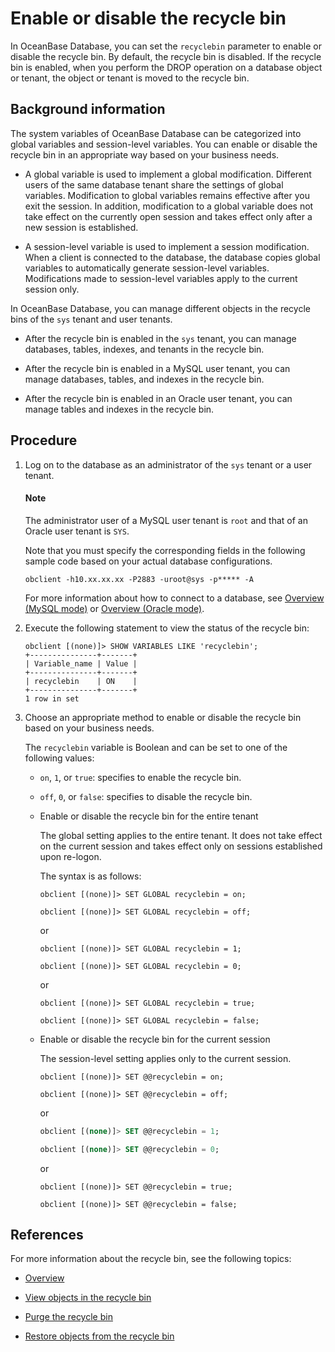 # Enable or disable the recycle bin

In OceanBase Database, you can set the `recyclebin` parameter to enable or disable the recycle bin. By default, the recycle bin is disabled. If the recycle bin is enabled, when you perform the DROP operation on a database object or tenant, the object or tenant is moved to the recycle bin.

## Background information

The system variables of OceanBase Database can be categorized into global variables and session-level variables. You can enable or disable the recycle bin in an appropriate way based on your business needs.

* A global variable is used to implement a global modification. Different users of the same database tenant share the settings of global variables. Modification to global variables remains effective after you exit the session. In addition, modification to a global variable does not take effect on the currently open session and takes effect only after a new session is established.

* A session-level variable is used to implement a session modification. When a client is connected to the database, the database copies global variables to automatically generate session-level variables. Modifications made to session-level variables apply to the current session only.

In OceanBase Database, you can manage different objects in the recycle bins of the `sys` tenant and user tenants.

* After the recycle bin is enabled in the `sys` tenant, you can manage databases, tables, indexes, and tenants in the recycle bin.

* After the recycle bin is enabled in a MySQL user tenant, you can manage databases, tables, and indexes in the recycle bin.

* After the recycle bin is enabled in an Oracle user tenant, you can manage tables and indexes in the recycle bin.

## Procedure

1. Log on to the database as an administrator of the `sys` tenant or a user tenant.

   <main id="notice" type='explain'>
           <h4>Note</h4>
           <p>The administrator user of a MySQL user tenant is <code>root</code> and that of an Oracle user tenant is <code>SYS</code>. </p>
      </main>


   Note that you must specify the corresponding fields in the following sample code based on your actual database configurations.

      ```shell
      obclient -h10.xx.xx.xx -P2883 -uroot@sys -p***** -A
      ```

   For more information about how to connect to a database, see [Overview (MySQL mode)](../../../300.develop/100.application-development-of-mysql-mode/100.connect-to-oceanbase-database-of-mysql-mode/100.connection-methods-overview-of-mysql-mode.md) or [Overview (Oracle mode)](../../../300.develop/200.application-development-of-oracle-mode/100.connect-to-oceanbase-database-of-oracle-mode/100.connection-methods-overview-of-oracle-mode.md).

2. Execute the following statement to view the status of the recycle bin:

   ```shell
   obclient [(none)]> SHOW VARIABLES LIKE 'recyclebin';
   +---------------+-------+
   | Variable_name | Value |
   +---------------+-------+
   | recyclebin    | ON    |
   +---------------+-------+
   1 row in set
   ```

3. Choose an appropriate method to enable or disable the recycle bin based on your business needs.

   The `recyclebin` variable is Boolean and can be set to one of the following values:

   * `on`, `1`, or `true`: specifies to enable the recycle bin.

   * `off`, `0`, or `false`: specifies to disable the recycle bin.

   * Enable or disable the recycle bin for the entire tenant

      The global setting applies to the entire tenant. It does not take effect on the current session and takes effect only on sessions established upon re-logon.

      The syntax is as follows:

      ```shell
      obclient [(none)]> SET GLOBAL recyclebin = on;

      obclient [(none)]> SET GLOBAL recyclebin = off;
      ```

      or

      ```shell
      obclient [(none)]> SET GLOBAL recyclebin = 1;

      obclient [(none)]> SET GLOBAL recyclebin = 0;
      ```

      or

      ```shell
      obclient [(none)]> SET GLOBAL recyclebin = true;

      obclient [(none)]> SET GLOBAL recyclebin = false;
      ```

   * Enable or disable the recycle bin for the current session

      The session-level setting applies only to the current session.

      ```shell
      obclient [(none)]> SET @@recyclebin = on;

      obclient [(none)]> SET @@recyclebin = off;
      ```

      or

      ```sql
      obclient [(none)]> SET @@recyclebin = 1;

      obclient [(none)]> SET @@recyclebin = 0;
      ```

      or

      ```shell
      obclient [(none)]> SET @@recyclebin = true;

      obclient [(none)]> SET @@recyclebin = false;
      ```

## References

For more information about the recycle bin, see the following topics:

* [Overview](../500.recyclebin-management/100.recyclebin-overview.md)

* [View objects in the recycle bin](../500.recyclebin-management/300.view-the-recyclebin-objects.md)

* [Purge the recycle bin](../500.recyclebin-management/500.purge-the-recyclebin.md)

* [Restore objects from the recycle bin](../500.recyclebin-management/400.restore-the-recyclebin-objects.md)
